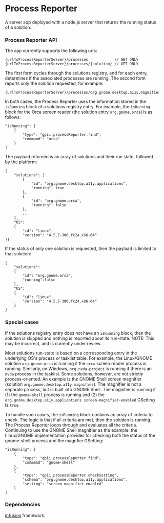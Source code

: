 Process Reporter
===

A server app deployed with a node.js server that returns the running status of a solution.

### Process Reporter API

The app currently supports the following urls:

    {urlToProcessReporterServer}/processes            // GET ONLY
    {urlToProcessReporterServer}/processes/{solution} // GET ONLY

The first form cycles through the solutions registry, and for each entry, determines if the associated processes are running.  The second form reports only the solution requested, for example:

    {urlToProcessReporterServer}/processes/org.gnome.desktop.a11y.magnifier

In both cases, the Process Reporter uses the information stored in the `isRunning` block of a solutions registry entry.  For example, the `isRunning` block for the Orca screen reader (the solution entry `org.gnome.orca`) is as
follows:
```
"isRunning": [
    {
        "type": "gpii.processReporter.find",
        "command": "orca"
    }
]
```

The payload returned is an array of solutions and their run state, followed by the platform:
```
{
    "solutions": [
        {
            "id": "org.gnome.desktop.a11y.applications",
            "running": true
        },
        {
            "id": "org.gnome.orca",
            "running": false
        },
        ...
    ],
    "OS":
    {
        "id": "linux",
        "version": "4.5.7-300.fc24.x86-64"
}}
```

If the status of only one solution is requested, then the payload is limited to that solution:

```
{
    "solutions":
    {
        "id": "org.gnome.orca",
        "running":false
    },
    "OS":
    {
        "id": "linux",
        "version": "4.5.7-300.fc24.x86-64"
    }
}
```

### Special cases

If the solutions registry entry does not have an `isRunning` block, then the solution is skipped and nothing is reported about its run-state.  NOTE: This may be incorrect, and is currently under review.

Most solutions run-state is based on a corresponding entry in the underlying OS's process or tasklist table.  For example, the Linux/GNOME solution `org.gnome.orca` is running if the `orca` screen reader process is running.  Similarly, on Windows, `org.nvda-project` is running if there is an `nvda` process in the tasklist.  Some solutions, however, are not strictly process-oriented.  An example is the GNOME Shell screen magnifier (solution `org.gnome.desktop.a11y.magnifier`).  The magnifier is not a separate process, but is built into GNOME Shell.  The magnifier is running if (1) the `gnome-shell` process is running and (2) the `org.gnome.desktop.a11y.applications screen-magnifier-enabled` GSetting is `true`.

To handle such cases, the `isRunning` block contains an array of criteria to check.  The logic is that if all criteria are met, then the solution is running.  The Process Reporter loops through and evaluates all the criteria.  Continuing to use the GNOME Shell magnifier as the example: the Linux/GNOME implementation provides for checking both the status of the gnome-shell process and the magnfier GSetting:

```
"isRunning": [
    {
        "type": "gpii.processReporter.find",
        "command": "gnome-shell"
    },
    {
        "type": "gpii.processReporter.checkSetting",
        "schema": "org.gnome.desktop.a11y.applications",
        "setting": "screen-magnifier-enabled"
    }
]
```

### Dependencies

[infusion](https://github.com/fluid-project/infusion) framework.
